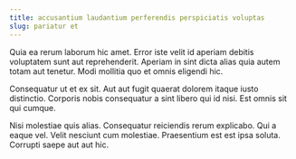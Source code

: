 ```yaml
---
title: accusantium laudantium perferendis perspiciatis voluptas
slug: pariatur et
---
```


Quia ea rerum laborum hic amet. Error iste velit id aperiam debitis voluptatem sunt aut reprehenderit. Aperiam in sint dicta alias quia autem totam aut tenetur. Modi mollitia quo et omnis eligendi hic.

Consequatur ut et ex sit. Aut aut fugit quaerat dolorem itaque iusto distinctio. Corporis nobis consequatur a sint libero qui id nisi. Est omnis sit qui cumque.

Nisi molestiae quis alias. Consequatur reiciendis rerum explicabo. Qui a eaque vel. Velit nesciunt cum molestiae. Praesentium est est ipsa soluta. Corrupti saepe aut aut hic.
